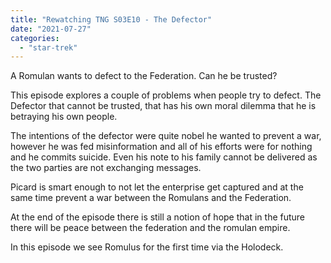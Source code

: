```yaml
---
title: "Rewatching TNG S03E10 - The Defector"
date: "2021-07-27"
categories: 
  - "star-trek"
---
```


A Romulan wants to defect to the Federation. Can he be trusted?

This episode explores a couple of problems when people try to defect. The Defector that cannot be trusted, that has his own moral dilemma that he is betraying his own people.

The intentions of the defector were quite nobel he wanted to prevent a war, however he was fed misinformation and all of his efforts were for nothing and he commits suicide. Even his note to his family cannot be delivered as the two parties are not exchanging messages.

Picard is smart enough to not let the enterprise get captured and at the same time prevent a war between the Romulans and the Federation.

At the end of the episode there is still a notion of hope that in the future there will be peace between the federation and the romulan empire.

In this episode we see Romulus for the first time via the Holodeck.
